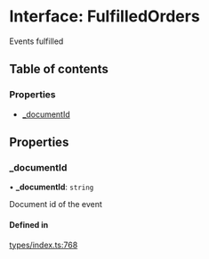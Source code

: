 # Interface: FulfilledOrders

Events fulfilled

## Table of contents

### Properties

- [\_documentId](FulfilledOrders.md#_documentid)

## Properties

### \_documentId

• **\_documentId**: `string`

Document id of the event

#### Defined in

[types/index.ts:768](https://github.com/nevermined-io/react-components/blob/099fc1a/catalog/src/types/index.ts#L768)
